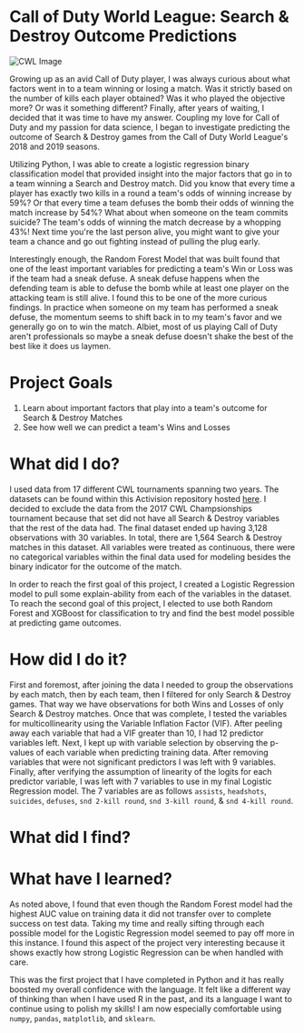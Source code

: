 # Call of Duty World League: Search & Destroy Outcome Predictions
![CWL Image](https://charlieintel.com/wp-content/uploads/2017/10/be476c3b-9364-44f0-a9a3-7d8b482515b8.jpg)

Growing up as an avid Call of Duty player, I was always curious about what factors went in to a team winning or losing a match. Was it strictly based on the number of kills each player obtained? Was it who played the objective more? Or was it something different? Finally, after years of waiting, I decided that it was time to have my answer. Coupling my love for Call of Duty and my passion for data science, I began to investigate predicting the outcome of Search & Destroy games from the Call of Duty World League's 2018 and 2019 seasons.

Utilizing Python, I was able to create a logistic regression binary classification model that provided insight into the major factors that go in to a team winning a Search and Destroy match. Did you know that every time a player has exactly two kills in a round a team's odds of winning increase by 59%? Or that every time a team defuses the bomb their odds of winning the match increase by 54%? What about when someone on the team commits suicide? The team's odds of winning the match decrease by a whopping 43%! Next time you're the last person alive, you might want to give your team a chance and go out fighting instead of pulling the plug early. 

Interestingly enough, the Random Forest Model that was built found that one of the least important variables for predicting a team's Win or Loss was if the team had a sneak defuse. A sneak defuse happens when the defending team is able to defuse the bomb while at least one player on the attacking team is still alive. I found this to be one of the more curious findings. In practice when someone on my team has performed a sneak defuse, the momentum seems to shift back in to my team's favor and we generally go on to win the match. Albiet, most of us playing Call of Duty aren't professionals so maybe a sneak defuse doesn't shake the best of the best like it does us laymen. 

# Project Goals
1. Learn about important factors that play into a team's outcome for Search & Destroy Matches
2. See how well we can predict a team's Wins and Losses

# What did I do?
I used data from 17 different CWL tournaments spanning two years. The datasets can be found within this Activision repository hosted [here](https://github.com/Activision/cwl-data). I decided to exclude the data from the 2017 CWL Champsionships tournament because that set did not have all Search & Destroy variables that the rest of the data had. The final dataset ended up having 3,128 observations with 30 variables. In total, there are 1,564 Search & Destroy matches in this dataset. All variables were treated as continuous, there were no categorical variables within the final data used for modeling besides the binary indicator for the outcome of the match. 

In order to reach the first goal of this project, I created a Logistic Regression model to pull some explain-ability from each of the variables in the dataset. To reach the second goal of this project, I elected to use both Random Forest and XGBoost for classification to try and find the best model possible at predicting game outcomes. 

# How did I do it?
First and foremost, after joining the data I needed to group the observations by each match, then by each team, then I filtered for only Search & Destroy games. That way we have observations for both Wins and Losses of only Search & Destroy matches. Once that was complete, I tested the variables for multicollinearity using the Variable Inflation Factor (VIF). After peeling away each variable that had a VIF greater than 10, I had 12 predictor variables left. Next, I kept up with variable selection by observing the p-values of each variable when predicting training data. After removing variables that were not significant predictors I was left with 9 variables. Finally, after verifying the assumption of linearity of the logits for each predictor variable, I was left with 7 variables to use in my final Logistic Regression model. The 7 variables are as follows `assists`, `headshots`, `suicides`, `defuses`, `snd 2-kill round`, `snd 3-kill round`, & `snd 4-kill round`.


# What did I find?


# What have I learned?
As noted above, I found that even though the Random Forest model had the highest AUC value on training data it did not transfer over to complete success on test data. Taking my time and really sifting through each possible model for the Logistic Regression model seemed to pay off more in this instance. I found this aspect of the project very interesting because it shows exactly how strong Logistic Regression can be when handled with care. 

This was the first project that I have completed in Python and it has really boosted my overall confidence with the language. It felt like a different way of thinking than when I have used R in the past, and its a language I want to continue using to polish my skills! I am now especially comfortable using `numpy`, `pandas`, `matplotlib`, and `sklearn`. 
